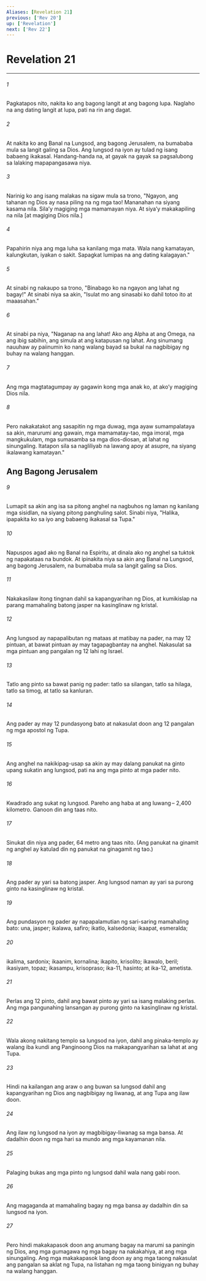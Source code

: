 ```yaml
---
Aliases: [Revelation 21]
previous: ['Rev 20']
up: ['Revelation']
next: ['Rev 22']
---
```

# Revelation 21

***

###### 1
Pagkatapos nito, nakita ko ang bagong langit at ang bagong lupa. Naglaho na ang dating langit at lupa, pati na rin ang dagat. 

###### 2
At nakita ko ang Banal na Lungsod, ang bagong Jerusalem, na bumababa mula sa langit galing sa Dios. Ang lungsod na iyon ay tulad ng isang babaeng ikakasal. Handang-handa na, at gayak na gayak sa pagsalubong sa lalaking mapapangasawa niya. 

###### 3
Narinig ko ang isang malakas na sigaw mula sa trono, "Ngayon, ang tahanan ng Dios ay nasa piling na ng mga tao! Mananahan na siyang kasama nila. Silaʼy magiging mga mamamayan niya. At siyaʼy makakapiling na nila [at magiging Dios nila.] 

###### 4
Papahirin niya ang mga luha sa kanilang mga mata. Wala nang kamatayan, kalungkutan, iyakan o sakit. Sapagkat lumipas na ang dating kalagayan." 

###### 5
At sinabi ng nakaupo sa trono, "Binabago ko na ngayon ang lahat ng bagay!" At sinabi niya sa akin, "Isulat mo ang sinasabi ko dahil totoo ito at maaasahan." 

###### 6
At sinabi pa niya, "Naganap na ang lahat! Ako ang Alpha at ang Omega, na ang ibig sabihin, ang simula at ang katapusan ng lahat. Ang sinumang nauuhaw ay paiinumin ko nang walang bayad sa bukal na nagbibigay ng buhay na walang hanggan. 

###### 7
Ang mga magtatagumpay ay gagawin kong mga anak ko, at akoʼy magiging Dios nila. 

###### 8
Pero nakakatakot ang sasapitin ng mga duwag, mga ayaw sumampalataya sa akin, marurumi ang gawain, mga mamamatay-tao, mga imoral, mga mangkukulam, mga sumasamba sa mga dios-diosan, at lahat ng sinungaling. Itatapon sila sa nagliliyab na lawang apoy at asupre, na siyang ikalawang kamatayan." 

## Ang Bagong Jerusalem 

###### 9
Lumapit sa akin ang isa sa pitong anghel na nagbuhos ng laman ng kanilang mga sisidlan, na siyang pitong panghuling salot. Sinabi niya, "Halika, ipapakita ko sa iyo ang babaeng ikakasal sa Tupa." 

###### 10
Napuspos agad ako ng Banal na Espiritu, at dinala ako ng anghel sa tuktok ng napakataas na bundok. At ipinakita niya sa akin ang Banal na Lungsod, ang bagong Jerusalem, na bumababa mula sa langit galing sa Dios. 

###### 11
Nakakasilaw itong tingnan dahil sa kapangyarihan ng Dios, at kumikislap na parang mamahaling batong jasper na kasinglinaw ng kristal. 

###### 12
Ang lungsod ay napapalibutan ng mataas at matibay na pader, na may 12 pintuan, at bawat pintuan ay may tagapagbantay na anghel. Nakasulat sa mga pintuan ang pangalan ng 12 lahi ng Israel. 

###### 13
Tatlo ang pinto sa bawat panig ng pader: tatlo sa silangan, tatlo sa hilaga, tatlo sa timog, at tatlo sa kanluran. 

###### 14
Ang pader ay may 12 pundasyong bato at nakasulat doon ang 12 pangalan ng mga apostol ng Tupa. 

###### 15
Ang anghel na nakikipag-usap sa akin ay may dalang panukat na ginto upang sukatin ang lungsod, pati na ang mga pinto at mga pader nito. 

###### 16
Kwadrado ang sukat ng lungsod. Pareho ang haba at ang luwang – 2,400 kilometro. Ganoon din ang taas nito. 

###### 17
Sinukat din niya ang pader, 64 metro ang taas nito. (Ang panukat na ginamit ng anghel ay katulad din ng panukat na ginagamit ng tao.) 

###### 18
Ang pader ay yari sa batong jasper. Ang lungsod naman ay yari sa purong ginto na kasinglinaw ng kristal. 

###### 19
Ang pundasyon ng pader ay napapalamutian ng sari-saring mamahaling bato: una, jasper; ikalawa, safiro; ikatlo, kalsedonia; ikaapat, esmeralda; 

###### 20
ikalima, sardonix; ikaanim, kornalina; ikapito, krisolito; ikawalo, beril; ikasiyam, topaz; ikasampu, krisopraso; ika-11, hasinto; at ika-12, ametista. 

###### 21
Perlas ang 12 pinto, dahil ang bawat pinto ay yari sa isang malaking perlas. Ang mga pangunahing lansangan ay purong ginto na kasinglinaw ng kristal. 

###### 22
Wala akong nakitang templo sa lungsod na iyon, dahil ang pinaka-templo ay walang iba kundi ang Panginoong Dios na makapangyarihan sa lahat at ang Tupa. 

###### 23
Hindi na kailangan ang araw o ang buwan sa lungsod dahil ang kapangyarihan ng Dios ang nagbibigay ng liwanag, at ang Tupa ang ilaw doon. 

###### 24
Ang ilaw ng lungsod na iyon ay magbibigay-liwanag sa mga bansa. At dadalhin doon ng mga hari sa mundo ang mga kayamanan nila. 

###### 25
Palaging bukas ang mga pinto ng lungsod dahil wala nang gabi roon. 

###### 26
Ang magaganda at mamahaling bagay ng mga bansa ay dadalhin din sa lungsod na iyon. 

###### 27
Pero hindi makakapasok doon ang anumang bagay na marumi sa paningin ng Dios, ang mga gumagawa ng mga bagay na nakakahiya, at ang mga sinungaling. Ang mga makakapasok lang doon ay ang mga taong nakasulat ang pangalan sa aklat ng Tupa, na listahan ng mga taong binigyan ng buhay na walang hanggan.

